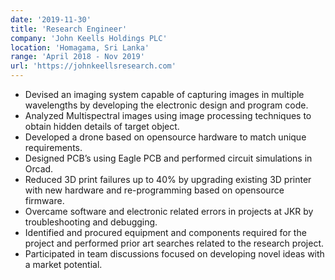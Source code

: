 ```yaml
---
date: '2019-11-30'
title: 'Research Engineer'
company: 'John Keells Holdings PLC'
location: 'Homagama, Sri Lanka'
range: 'April 2018 - Nov 2019'
url: 'https://johnkeellsresearch.com'
---
```


- Devised an imaging system capable of capturing images in multiple wavelengths by developing the electronic design and program code.
- Analyzed Multispectral images using image processing techniques to obtain hidden details of target object.
- Developed a drone based on opensource hardware to match unique requirements.
- Designed PCB’s using Eagle PCB and performed circuit simulations in Orcad.
- Reduced 3D print failures up to 40% by upgrading existing 3D printer with new hardware and re-programming based on opensource firmware.
- Overcame software and electronic related errors in projects at JKR by troubleshooting and debugging.
- Identified and procured equipment and components required for the project and performed prior art searches related to the research project.
- Participated in team discussions focused on developing novel ideas with a market potential.

